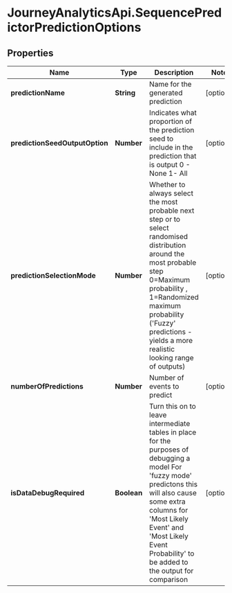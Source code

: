 # JourneyAnalyticsApi.SequencePredictorPredictionOptions

## Properties

Name | Type | Description | Notes
------------ | ------------- | ------------- | -------------
**predictionName** | **String** | Name for the generated prediction | [optional] 
**predictionSeedOutputOption** | **Number** | Indicates what proportion of the prediction seed to include in the prediction that is output             0 - None 1- All | [optional] 
**predictionSelectionMode** | **Number** | Whether to always select the most probable next step or to select randomised distribution around the most probable step             0&#x3D;Maximum probability , 1&#x3D;Randomized maximum probability (&#39;Fuzzy&#39; predictions - yields a more realistic looking range of outputs) | [optional] 
**numberOfPredictions** | **Number** | Number of events to predict | [optional] 
**isDataDebugRequired** | **Boolean** | Turn this on to leave intermediate tables in place for the purposes of debugging a model                          For &#39;fuzzy mode&#39; predictons this will also cause some extra columns for &#39;Most Likely Event&#39; and &#39;Most Likely Event Probability&#39; to be added to the output for comparison | [optional] 


